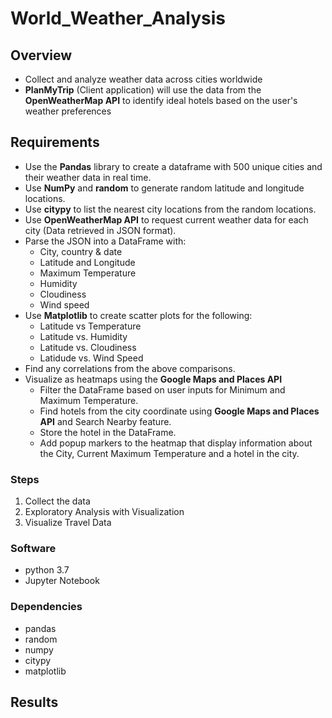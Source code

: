 # World_Weather_Analysis

## Overview
- Collect and analyze weather data across cities worldwide
- **PlanMyTrip** (Client application) will use the data from the **OpenWeatherMap API** to identify ideal hotels based on the user's weather preferences

## Requirements
- Use the **Pandas** library to create a dataframe with 500 unique cities and their weather data in real time.
- Use **NumPy** and **random** to generate random latitude and longitude locations.
- Use **citypy** to list the nearest city locations from the random locations.
- Use **OpenWeatherMap API** to request current weather data for each city (Data retrieved in JSON format).
- Parse the JSON into a DataFrame with:
  - City, country & date
  - Latitude and Longitude
  - Maximum Temperature
  - Humidity
  - Cloudiness
  - Wind speed
- Use **Matplotlib** to create scatter plots for the following:
  - Latitude vs Temperature
  - Latitude vs. Humidity
  - Latitude vs. Cloudiness
  - Latidude vs. Wind Speed
- Find any correlations from the above comparisons.
- Visualize as heatmaps using the **Google Maps and Places API**
  - Filter the DataFrame based on user inputs for Minimum and Maximum Temperature.
  - Find hotels from the city coordinate using **Google Maps and Places API** and Search Nearby feature.
  - Store the hotel in the DataFrame.
  - Add popup markers to the heatmap that display information about the City, Current Maximum Temperature and a hotel in the city.     

### Steps
1. Collect the data
2. Exploratory Analysis with Visualization
3. Visualize Travel Data

### Software
- python 3.7
- Jupyter Notebook

### Dependencies
- pandas
- random
- numpy
- citypy
- matplotlib

## Results
